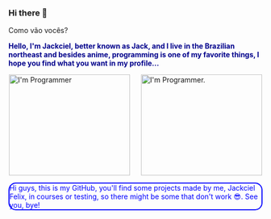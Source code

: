 ### Hi there 👋

Como vão vocês?

<p style="color: darkblue; font-weight: bold">Hello, I'm Jackciel, better known as Jack, and I live in the Brazilian northeast and besides anime, programming is one of my favorite things, I hope you find what you want in my profile...</p>

<div style="display: flex; flex-direction: row; justify-content: space-around;">
  <img src="https://media1.giphy.com/media/RbDKaczqWovIugyJmW/giphy.webp?cid=6c09b9522baec5da4931e62ab65696b23ff1cfd96c89147b&rid=giphy.webp&ct=g" alt="I'm Programmer" style="width: 240px; height: 200px; margin-right: 20px">
  <img src="https://media0.giphy.com/media/PTFRmGOgiPUS4/giphy.webp?cid=6c09b952a7c46d9b3f3373e478e4b01ed9f834050fcf822c&rid=giphy.webp&ct=g" alt="I'm Programmer." style="width: 240px; height: 200px">
</div>

<p style="color: blue; border: 2px solid blue; border-radius: 15px">Hi guys, this is my GitHub, you'll find some projects made by me, Jackciel Felix, in courses or testing, so there might be some that don't work 😎.  See you, bye!</p>

